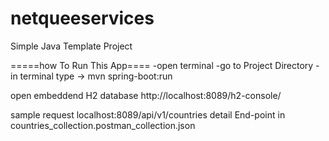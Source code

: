 # netqueeservices
Simple Java Template Project

=====how To Run This App====
-open terminal
-go to Project Directory
-in terminal type -> mvn spring-boot:run


open  embeddend H2 database
http://localhost:8089/h2-console/


sample request
localhost:8089/api/v1/countries
detail End-point in countries_collection.postman_collection.json
